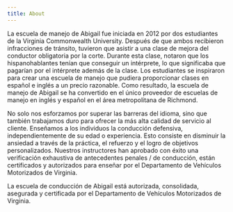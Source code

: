 ```yaml
---
title: About
---
```

La escuela de manejo de Abigail fue iniciada en 2012 por dos estudiantes de la Virginia Commonwealth University. Después de que ambos recibieron infracciones de tránsito, tuvieron que asistir a una clase de mejora del conductor obligatoria por la corte. Durante esta clase, notaron que los hispanohablantes tenían que conseguir un intérprete, lo que significaba que pagarían por el intérprete además de la clase. Los estudiantes se inspiraron para crear una escuela de manejo que pudiera proporcionar clases en español e inglés a un precio razonable. Como resultado, la escuela de manejo de Abigail se ha convertido en el único proveedor de escuelas de manejo en inglés y español en el área metropolitana de Richmond.


No solo nos esforzamos por superar las barreras del idioma, sino que también trabajamos duro para ofrecer la más alta calidad de servicio al cliente. Enseñamos a los individuos la conducción defensiva, independientemente de su edad o experiencia. Esto consiste en disminuir la ansiedad a través de la práctica, el refuerzo y el logro de objetivos personalizados.
Nuestros instructores han aprobado con éxito una verificación exhaustiva de antecedentes penales / de conducción, están certificados y autorizados para enseñar por el Departamento de Vehículos Motorizados de Virginia.


La escuela de conducción de Abigail está autorizada, consolidada, asegurada y certificada por el Departamento de Vehículos Motorizados de Virginia.